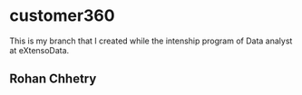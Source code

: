 # customer360
This is my branch that I created while the intenship program of Data analyst at eXtensoData.
## Rohan Chhetry

